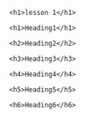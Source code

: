
<html lang="en" dir="ltr">
  <head>
    <meta charset="utf-8">
  
  
  </head>
  <body>

    <h1>lesson 1</h1>

    <h1>Heading1</h1>

    <h2>Heading2</h2>

    <h3>Heading3</h3>

    <h4>Heading4</h4>

    <h5>Heading5</h5>

    <h6>Heading6</h6>


   </body>
</html>
